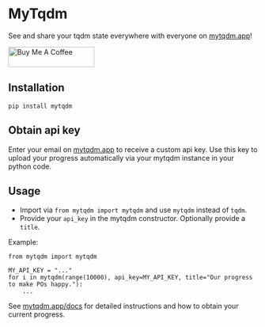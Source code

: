 # MyTqdm
See and share your tqdm state everywhere with everyone on [mytqdm.app](https://mytqdm.app)!

<a href="https://www.buymeacoffee.com/padmalcom" target="_blank"><img src="https://cdn.buymeacoffee.com/buttons/default-orange.png" alt="Buy Me A Coffee" height="41" width="174"></a>

## Installation
```pip install mytqdm```

## Obtain api key
Enter your email on [mytqdm.app](https://mytqdm.app) to receive a custom api key. Use this key to upload your progress automatically via your mytqdm instance in your python code.

## Usage
- Import via ```from mytqdm import mytqdm``` and use ```mytqdm``` instead of ```tqdm```.
- Provide your ```api_key``` in the mytqdm constructor. Optionally provide a ```title```.

Example:
```
from mytqdm import mytqdm

MY_API_KEY = "..."
for i in mytqdm(range(10000), api_key=MY_API_KEY, title="Our progress to make POs happy."):
    ...
```

See [mytqdm.app/docs](https://mytqdm.app/docs) for detailed instructions and how to obtain your current progress.
